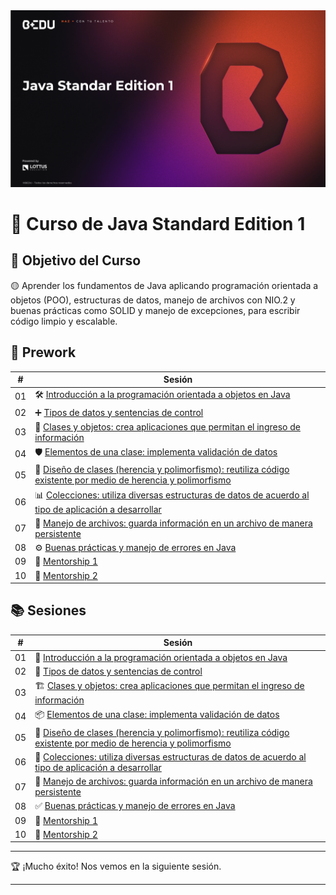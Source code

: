 <div align="center">
    <img src="Sesion-01/Imagenes/Bedu.png" alt="Sesion_01">
</div>

# 🚀 Curso de Java Standard Edition 1

## 🎯 Objetivo del Curso  
🟡 Aprender los fundamentos de Java aplicando programación orientada a objetos (POO), estructuras de datos, manejo de archivos con NIO.2 y buenas prácticas como SOLID y manejo de excepciones, para escribir código limpio y escalable.

## 📘 Prework

| #  | Sesión |
|----|--------|
| 01 | 🛠️ [Introducción a la programación orientada a objetos en Java](Sesion-01/Prework/Readme.md) |
| 02 | ➕ [Tipos de datos y sentencias de control](Sesion-02/Prework/Readme.md) |
| 03 | 🧠 [Clases y objetos: crea aplicaciones que permitan el ingreso de información](Sesion-03/Prework/Readme.md) |
| 04 | 🛡️ [Elementos de una clase: implementa validación de datos](Sesion-04/Prework/Readme.md) |
| 05 | 🧱 [Diseño de clases (herencia y polimorfismo): reutiliza código existente por medio de herencia y polimorfismo](Sesion-05/Prework/Readme.md) |
| 06 | 📊 [Colecciones: utiliza diversas estructuras de datos de acuerdo al tipo de aplicación a desarrollar](Sesion-06/Prework/Readme.md) |
| 07 | 💾 [Manejo de archivos: guarda información en un archivo de manera persistente](Sesion-07/Prework/Readme.md) |
| 08 | ⚙️ [Buenas prácticas y manejo de errores en Java](Sesion-08/Prework/Readme.md) |
| 09 | 🧭 [Mentorship 1](Sesion-09/Prework/Readme.md) |
| 10 | 🔄 [Mentorship 2](Sesion-10/Prework/Readme.md) |

## 📚 Sesiones

| #  | Sesión |
|----|--------|
| 01 | 🏁 [Introducción a la programación orientada a objetos en Java](Sesion-01/Readme.md) |
| 02 | 🔀 [Tipos de datos y sentencias de control](Sesion-02/Readme.md) |
| 03 | 🏗️ [Clases y objetos: crea aplicaciones que permitan el ingreso de información](Sesion-03/Readme.md) |
| 04 | 📦 [Elementos de una clase: implementa validación de datos](Sesion-04/Readme.md) |
| 05 | 🧬 [Diseño de clases (herencia y polimorfismo): reutiliza código existente por medio de herencia y polimorfismo](Sesion-05/Readme.md) |
| 06 | 📂 [Colecciones: utiliza diversas estructuras de datos de acuerdo al tipo de aplicación a desarrollar](Sesion-06/Readme.md) |
| 07 | 📁 [Manejo de archivos: guarda información en un archivo de manera persistente](Sesion-07/Readme.md) |
| 08 | ✅ [Buenas prácticas y manejo de errores en Java](Sesion-08/Readme.md) |
| 09 | 🔁 [Mentorship 1](Sesion-09/Readme.md) |
| 10 | 🎯 [Mentorship 2](Sesion-10/Readme.md) |

---

🏆 ¡Mucho éxito! Nos vemos en la siguiente sesión.

---
